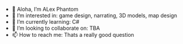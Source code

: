 - 👋 Aloha, I’m ALex Phantom
- 👀 I’m interested in: game design, narrating, 3D models, map design
- 🌱 I’m currently learning: C#
- 💞️ I’m looking to collaborate on: TBA
- 📫 How to reach me: Thats a really good question
